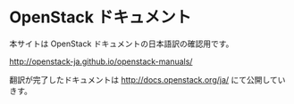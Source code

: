 OpenStack ドキュメント
======================

本サイトは OpenStack ドキュメントの日本語訳の確認用です。

http://openstack-ja.github.io/openstack-manuals/

翻訳が完了したドキュメントは http://docs.openstack.org/ja/ にて公開していきす。

